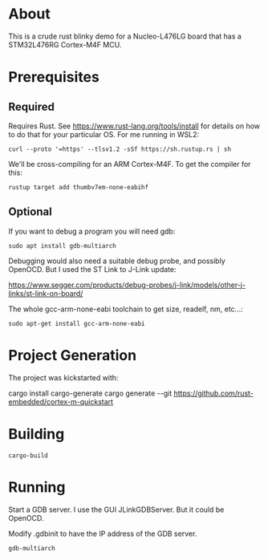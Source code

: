 # About

This is a crude rust blinky demo for a Nucleo-L476LG board that has a STM32L476RG
Cortex-M4F MCU.

# Prerequisites

## Required
Requires Rust. See https://www.rust-lang.org/tools/install for details on how to
do that for your particular OS. For me running in WSL2:

```
curl --proto '=https' --tlsv1.2 -sSf https://sh.rustup.rs | sh
```

We'll be cross-compiling for an ARM Cortex-M4F. To get the compiler for this:

```
rustup target add thumbv7em-none-eabihf
```

## Optional
If you want to debug a program you will need gdb:

```
sudo apt install gdb-multiarch
```

Debugging would also need a suitable debug probe, and possibly OpenOCD. But I used the ST Link to J-Link update:

https://www.segger.com/products/debug-probes/j-link/models/other-j-links/st-link-on-board/

The whole gcc-arm-none-eabi toolchain to get size, readelf, nm, etc...:

```
sudo apt-get install gcc-arm-none-eabi
```

# Project Generation

The project was kickstarted with:

cargo install cargo-generate
cargo generate --git https://github.com/rust-embedded/cortex-m-quickstart

# Building
```
cargo-build
```

# Running

Start a GDB server. I use the GUI JLinkGDBServer.  But it could be OpenOCD.

Modify .gdbinit to have the IP address of the GDB server.

```
gdb-multiarch
```
